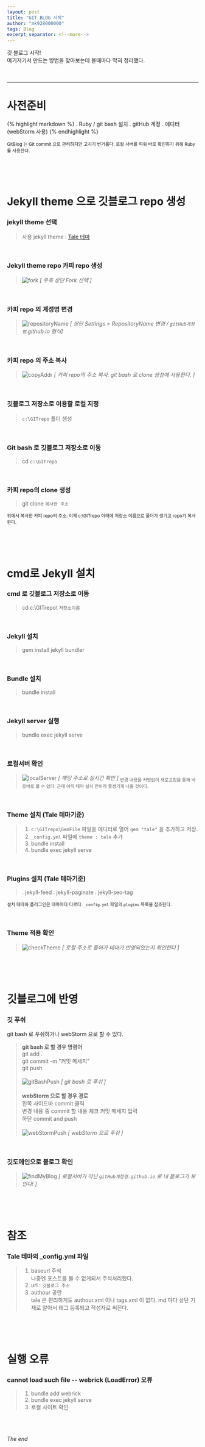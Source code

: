```yaml
---
layout: post
title: "GIT BLOG 시작"
author: "mk928000000"
tags: Blog
excerpt_separator: <!--more-->
---
```


깃 블로그 시작! 
<br>
여기저기서 만드는 방법을 찾아보는데 볼때마다 막혀 정리했다. <!--more-->
<br><br><br>
<hr>

# 사전준비
{% highlight markdown %}
 . Ruby / git bash 설치 
 . gitHub 계정 
 . 에디터 (webStorm 사용)
{% endhighlight %}

<sub>GitBlog 는 Git commit 으로 관리하지만 고치기 번거롭다. 로컬 서버를 띄워 바로 확인하기 위해 Ruby를 사용한다.</sub>

<br><br><br>

# Jekyll theme 으로 깃블로그 repo 생성
### jekyll theme 선택      
> 사용 jekyll theme : [Tale 테마](https://jamstackthemes.dev/demo/theme/jekyll-tale-theme/)
     
<br>

### Jekyll theme repo 카피 repo 생성
> ![fork](/assets/img/fork.PNG "fork 선택")
> _[ 우측 상단 Fork 선택 ]_

<br>

### 카피 repo 의 계정명 변경
> ![repositoryName](/assets/img/repositoryName.PNG "repoName 변경")
>_[ 상단 Settings > RepositoryName 변경 / `gitHub계정명`.github.io 형식]_

<br>

### 카피 repo 의 주소 복사
 > ![copyAddr](/assets/img/copyAddr.PNG "repo 주소 복사")
 > _[ 카피 repo의 주소 복사. git bash 로 clone 생성에 사용한다. ]_

<br>

### 깃블로그 저장소로 이용할 로컬 지정
> `c:\GITrepo` 폴더 생성
     
<br>

### Git bash 로 깃블로그 저장소로 이동
> cd `c:\GITrepo`
           
<br>

### 카피 repo의 clone 생성 
> git clone `복사한 주소`

<sub>위에서 복사한 카피 repo의 주소. 이제 c:\GITrepo 아래에 저장소 이름으로 폴더가 생기고 repo가 복사된다. </sub>

<br><br><br>   

# cmd로 Jekyll 설치
### cmd 로 깃블로그 저장소로 이동
> cd c:\GITrepo\ `저장소이름`
         
<br>

### Jekyll 설치     
> gem install jekyll bundler

<br>

### Bundle 설치 
> bundle install
    
<br>

### Jekyll server 실행 
> bundle exec jekyll serve
     
<br>

### 로컬서버 확인 
> ![localServer](/assets/img/localServer.PNG "로컬서버 체크")
> _[ 해당 주소로 실시간 확인 ]_
> <sub>변경 내용을 커밋없이 새로고침을 통해 바로바로 볼 수 있다. 근데 아직 테마 설치 전이라 못생기게 나올 것이다.</sub>
    
<br>   

### Theme 설치 (Tale 테마기준)
> 1. `c:\GITrepo\GemFile` 파일을 에디터로 열어 `gem "tale"` 을 추가하고 저장.
> 2. `_config.yml` 파일에 `theme : tale` 추가
> 3. bundle install
> 4. bundle exec jekyll serve

<br>

### Plugins 설치 (Tale 테마기준)
> . jekyll-feed
> . jekyll-paginate
> . jekyll-seo-tag

<sub> 설치 테마와 플러그인은 테마마다 다르다. `_config.yml` 파일의 `plugins` 목록을 참조한다.</sub>

<br>

### Theme 적용 확인
> ![checkTheme](/assets/img/checkTheme.PNG "theme 반영 혹인")
> _[ 로컬 주소로 들어가 테마가 반영되었는지 확인한다 ]_

<br><br><br>

# 깃블로그에 반영
### 깃 푸쉬
git bash 로 푸쉬하거나 webStorm 으로 할 수 있다.
<br>
> **git bash 로 할 경우 명령어** <br>
> git add .<br> 
> git commit -m "커밋 메세지"<br>
> git push <br><br>
> ![gitBashPush](/assets/img/gitPush.PNG "gitBash 로 푸쉬")
> _[ git bash 로 푸쉬 ]_
> <br><br>
> **webStorm 으로 할 경우 경로** <br>
> 왼쪽 사이드바 commit 클릭 <br>
> 변경 내용 중 commit 할 내용 체크 커밋 메세지 입력<br>
> 하단 commit and push <br><br>
> ![webStormPush](/assets/img/webStormPush.PNG "gitBash 로 푸쉬")
> _[ webStorm 으로 푸쉬 ]_
     
<br>

### 깃도메인으로 블로그 확인
> ![findMyBlog](/assets/img/findMyBlog.PNG "웹으로 블로그 확인")
> _[ 로컬서버가 아닌 `gitHub계정명.github.io` 로 내 블로그가 보인다! ]_

<br><br><br>   
# 참조
### Tale 테마의 _config.yml 파일
>1. baseurl 주석<br> 나중엔 포스트를 볼 수 없게되서 주석처리했다.
>2. url : `깃블로그 주소` <br> 
>3. authour 공란 <br> tale 은 편리하게도 authour.xml 이나  tags.xml 이 없다. md 마다 상단 기재로 알아서 태그 등록되고 작성자로 써진다.

<br><br><br>

# 실행 오류
###  cannot load such file -- webrick (LoadError) 오류
>1. bundle add webrick
>2. bundle exec jekyll serve 
>3. 로컬 사이트 확인

<br><br><br>
_The end_



